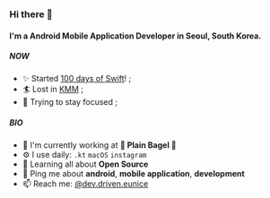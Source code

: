 ### Hi there 👋

#### I'm a Android Mobile Application Developer in Seoul, South Korea.

##### NOW

- ✨ Started [100 days of Swift](https://github.com/eunice-hong/100-days-of-swift)! ;
- 🏄 Lost in [KMM](https://kotlinlang.org/docs/kmm-overview.html) ;
- 🧘 Trying to stay focused ;

##### BIO

- 🏢 I'm currently working at **🥯 Plain Bagel 🥯**
- ⚙️ I use daily: `.kt` `macOS` `instagram`
- 🌱 Learning all about **Open Source**
- 💬 Ping me about **android**, **mobile application**, **development**
- 📫 Reach me: [@dev.driven.eunice](https://www.instagram.com/dev.driven.eunice)
